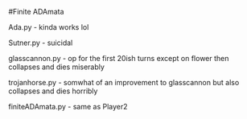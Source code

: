 #Finite ADAmata

Ada.py - kinda works lol

Sutner.py - suicidal

glasscannon.py - op for the first 20ish turns except on flower then collapses and dies miserably

trojanhorse.py - somwhat of an improvement to glasscannon but also collapses and dies horribly

finiteADAmata.py - same as Player2

